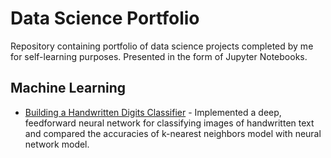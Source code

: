 # Data Science Portfolio

Repository containing portfolio of data science projects completed by me for self-learning purposes. Presented in the form of Jupyter Notebooks.


## Machine Learning

* [Building a Handwritten Digits Classifier](https://github.com/aastha0720/Data-Science-Portfolio/blob/master/Building%20A%20Handwritten%20Digits%20Classifier.ipynb) - Implemented a deep, feedforward neural network for classifying images of handwritten text and compared the accuracies of k-nearest neighbors model with neural network model. 
